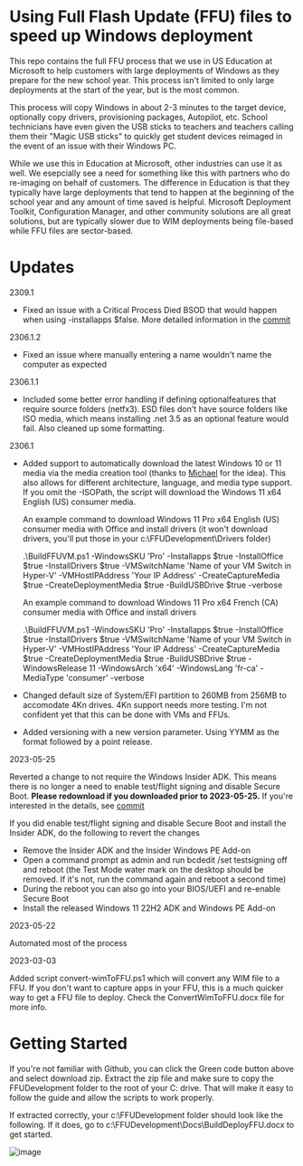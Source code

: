 # Using Full Flash Update (FFU) files to speed up Windows deployment
This repo contains the full FFU process that we use in US Education at Microsoft to help customers with large deployments of Windows as they prepare for the new school year. This process isn't limited to only large deployments at the start of the year, but is the most common.

This process will copy Windows in about 2-3 minutes to the target device, optionally copy drivers, provisioning packages, Autopilot, etc. School technicians have even given the USB sticks to teachers and teachers calling them their "Magic USB sticks" to quickly get student devices reimaged in the event of an issue with their Windows PC. 

While we use this in Education at Microsoft, other industries can use it as well. We esepcially see a need for something like this with partners who do re-imaging on behalf of customers. The difference in Education is that they typically have large deployments that tend to happen at the beginning of the school year and any amount of time saved is helpful. Microsoft Deployment Toolkit, Configuration Manager, and other community solutions are all great solutions, but are typically slower due to WIM deployments being file-based while FFU files are sector-based.

# Updates
2309.1
- Fixed an issue with a Critical Process Died BSOD that would happen when using -installapps $false. More detailed information in the [commit](https://github.com/rbalsleyMSFT/FFU/pull/2/commits/34efbda7ec56dc7cb43ac42b058725d56c8b8899)

2306.1.2
- Fixed an issue where manually entering a name wouldn't name the computer as expected

2306.1.1
- Included some better error handling if defining optionalfeatures that require source folders (netfx3). ESD files don't have source folders like ISO media, which means installing .net 3.5 as an optional feature would fail. Also cleaned up some formatting. 

2306.1
- Added support to automatically download the latest Windows 10 or 11 media via the media creation tool (thanks to [Michael](https://oofhours.com/2022/09/14/want-your-own-windows-11-21h2-arm64-isos/) for the idea). This also allows for different architecture, language, and media type support. If you omit the -ISOPath, the script will download the Windows 11 x64 English (US) consumer media.

  An example command to download Windows 11 Pro x64 English (US) consumer media with Office and install drivers (it won't download drivers, you'll put those in your c:\FFUDevelopment\Drivers folder)
  
  .\BuildFFUVM.ps1 -WindowsSKU 'Pro' -Installapps $true -InstallOffice $true -InstallDrivers $true -VMSwitchName 'Name of your VM Switch in Hyper-V' -VMHostIPAddress 'Your IP Address' -CreateCaptureMedia $true -CreateDeploymentMedia $true -BuildUSBDrive $true -verbose

  An example command to download Windows 11 Pro x64 French (CA) consumer media with Office and install drivers
  
  .\BuildFFUVM.ps1 -WindowsSKU 'Pro' -Installapps $true -InstallOffice $true -InstallDrivers $true -VMSwitchName 'Name of your VM Switch in Hyper-V' -VMHostIPAddress 'Your IP Address' -CreateCaptureMedia $true -CreateDeploymentMedia $true -BuildUSBDrive $true -WindowsRelease 11 -WindowsArch 'x64' -WindowsLang 'fr-ca' -MediaType 'consumer' -verbose


- Changed default size of System/EFI partition to 260MB from 256MB to accomodate 4Kn drives. 4Kn support needs more testing. I'm not confident yet that this can be done with VMs and FFUs. 
- Added versioning with a new version parameter. Using YYMM as the format followed by a point release.



2023-05-25

Reverted a change to not require the Windows Insider ADK. This means there is no longer a need to enable test/flight signing and disable Secure Boot. **Please redownload if you downloaded prior to 2023-05-25.** If you're interested in the details, see [commit](https://github.com/rbalsleyMSFT/FFU/commit/a81261fa6b8f924f0652861a24d74bf78a156f9e)

If you did enable test/flight signing and disable Secure Boot and install the Insider ADK, do the following to revert the changes
- Remove the Insider ADK and the Insider Windows PE Add-on
- Open a command prompt as admin and run bcdedit /set testsigning off and reboot (the Test Mode water mark on the desktop should be removed. If it's not, run the command again and reboot a second time)
- During the reboot you can also go into your BIOS/UEFI and re-enable Secure Boot
- Install the released Windows 11 22H2 ADK and Windows PE Add-on

2023-05-22

Automated most of the process

2023-03-03

Added script convert-wimToFFU.ps1 which will convert any WIM file to a FFU. If you don't want to capture apps in your FFU, this is a much quicker way to get a FFU file to deploy. Check the ConvertWimToFFU.docx file for more info. 


# Getting Started
If you're not familiar with Github, you can click the Green code button above and select download zip. Extract the zip file and make sure to copy the FFUDevelopment folder to the root of your C: drive. That will make it easy to follow the guide and allow the scripts to work properly. 

If extracted correctly, your c:\FFUDevelopment folder should look like the following. If it does, go to c:\FFUDevelopment\Docs\BuildDeployFFU.docx to get started.

![image](https://github.com/rbalsleyMSFT/FFU/assets/53497092/5400a203-9c2e-42b2-b24c-ab8dfd922ba1)


